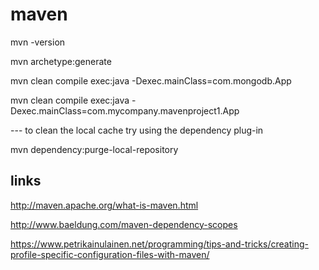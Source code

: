 
# maven

mvn -version

mvn archetype:generate

mvn clean compile exec:java -Dexec.mainClass=com.mongodb.App

mvn clean compile exec:java -Dexec.mainClass=com.mycompany.mavenproject1.App




--- to clean the local cache try using the dependency plug-in

mvn dependency:purge-local-repository



## links

http://maven.apache.org/what-is-maven.html

http://www.baeldung.com/maven-dependency-scopes

https://www.petrikainulainen.net/programming/tips-and-tricks/creating-profile-specific-configuration-files-with-maven/

